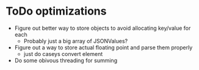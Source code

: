 # ToDo optimizations
* Figure out better way to store objects to avoid allocating key/value for each
    * Probably just a big array of JSONValues?
* Figure out a way to store actual floating point and parse them properly
    * just do caseys convert element
* Do some obivous threading for summing
